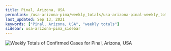 ```yaml
---
title: Pinal, Arizona, USA
permalink: /usa-arizona-pima/weekly_totals/usa-arizona-pinal-weekly_totals.html
last_updated: Sep 13, 2021
keywords: ["Pinal, Arizona, USA", "weekly totals"]
sidebar: usa-arizona-pima_sidebar
---
```


![Weekly Totals of Confirmed Cases for Pinal, Arizona, USA](/covid_tracker/images/graphs/usa-arizona-pinal-weekly_totals_graph.png)
